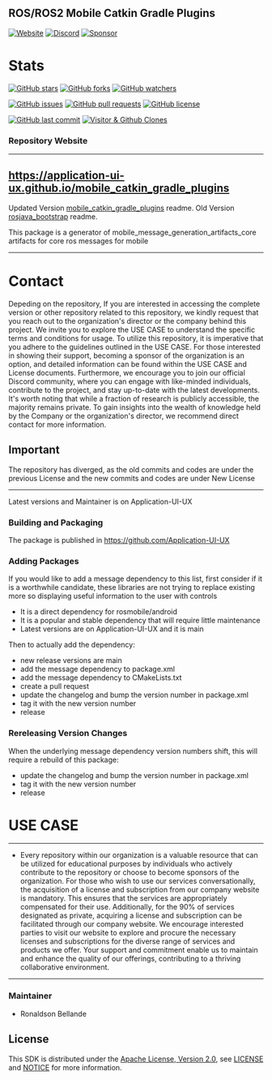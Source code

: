 ## ROS/ROS2 Mobile Catkin Gradle Plugins 

[![Website](https://img.shields.io/badge/Visit%20our-Website-0099cc?style=for-the-badge)](https://https://application-ui-ux.github.io)
[![Discord](https://img.shields.io/badge/Join%20our-Discord-7289DA?logo=discord&style=for-the-badge)](https://discord.gg/Yc72nd4w)
[![Sponsor](https://img.shields.io/badge/Sponsor-Application%20UI%20UX%20Research-red?style=for-the-badge&logo=github)](https://github.com/sponsors/Application-UI-UX)

# Stats
[![GitHub stars](https://img.shields.io/github/stars/Application-UI-UX/mobile_catkin_gradle_plugins.svg?style=social)](https://github.com/Application-UI-UX/mobile_catkin_gradle_plugins/stargazers)
[![GitHub forks](https://img.shields.io/github/forks/Application-UI-UX/mobile_catkin_gradle_plugins.svg?style=social)](https://github.com/Application-UI-UX/mobile_catkin_gradle_plugins/network)
[![GitHub watchers](https://img.shields.io/github/watchers/Application-UI-UX/mobile_catkin_gradle_plugins.svg?style=social)](https://github.com/Application-UI-UX/mobile_catkin_gradle_plugins/watchers)

[![GitHub issues](https://img.shields.io/github/issues/Application-UI-UX/mobile_catkin_gradle_plugins.svg)](https://github.com/Application-UI-UX/mobile_catkin_gradle_plugins/issues)
[![GitHub pull requests](https://img.shields.io/github/issues-pr/Application-UI-UX/mobile_catkin_gradle_plugins.svg)](https://github.com/Application-UI-UX/mobile_catkin_gradle_plugins/pulls)
[![GitHub license](https://img.shields.io/github/license/Application-UI-UX/mobile_catkin_gradle_plugins.svg)](https://github.com/Application-UI-UX/mobile_catkin_gradle_plugins/blob/main/LICENSE)

[![GitHub last commit](https://img.shields.io/github/last-commit/Application-UI-UX/mobile_catkin_gradle_plugins.svg)](https://github.com/Application-UI-UX/mobile_catkin_gradle_plugins/commits)
[![Visitor & Github Clones](https://img.shields.io/badge/dynamic/json?color=2e8b57&label=Visitor%20%26%20GitHub%20Clones&query=$.count&url=https://api.github.com/repos/Application-UI-UX/mobile_catkin_gradle_plugins/traffic)](https://github.com/Application-UI-UX/mobile_catkin_gradle_plugins)


### Repository Website
---------------------------------------------------------------------------------------
https://application-ui-ux.github.io/mobile_catkin_gradle_plugins
---------------------------------------------------------------------------------------

Updated Version [mobile_catkin_gradle_plugins](https://github.com/Application-UI-UX/mobile_catkin_gradle_plugins) readme.
Old Version [rosjava_bootstrap](https://github.com/rosjava/rosjava_bootstrap) readme.

This package is a generator of mobile_message_generation_artifacts_core artifacts for core ros messages for mobile

---------------------------------------------------------------------------------------

# Contact
Depeding on the repository, If you are interested in accessing the complete version or other repository related to this repository, we kindly request that you reach out to the organization's director or the company behind this project. We invite you to explore the USE CASE to understand the specific terms and conditions for usage. To utilize this repository, it is imperative that you adhere to the guidelines outlined in the USE CASE. For those interested in showing their support, becoming a sponsor of the organization is an option, and detailed information can be found within the USE CASE and License documents. Furthermore, we encourage you to join our official Discord community, where you can engage with like-minded individuals, contribute to the project, and stay up-to-date with the latest developments. It's worth noting that while a fraction of research is publicly accessible, the majority remains private. To gain insights into the wealth of knowledge held by the Company or the organization's director, we recommend direct contact for more information.

## Important
The repository has diverged, as the old commits and codes are under the previous License and
the new commits and codes are under New License


---------------------------------------------------------------------------------------
Latest versions and Maintainer is on Application-UI-UX

### Building and Packaging
The package is published in https://github.com/Application-UI-UX

### Adding Packages

If you would like to add a message dependency to this list, first consider if it is a worthwhile candidate, these libraries 
are not trying  to replace existing more so displaying useful information to the user with controls

* It is a direct dependency for rosmobile/android
* It is a popular and stable dependency that will require little maintenance
* Latest versions are on Application-UI-UX and it is main

Then to actually add the dependency:

* new release versions are main
* add the message dependency to package.xml
* add the message dependency to CMakeLists.txt
* create a pull request
* update the changelog and bump the version number in package.xml
* tag it with the new version number
* release

### Rereleasing Version Changes

When the underlying message dependency version numbers shift, this will
require a rebuild of this package:

* update the changelog and bump the version number in package.xml
* tag it with the new version number
* release


# USE CASE
--------------------------------------------------------------------------------------------------------
* Every repository within our organization is a valuable resource that can be utilized for educational purposes by individuals who actively contribute to the repository or choose to become sponsors of the organization. For those who wish to use our services conversationally, the acquisition of a license and subscription from our company website is mandatory. This ensures that the services are appropriately compensated for their use. Additionally, for the 90% of services designated as private, acquiring a license and subscription can be facilitated through our company website. We encourage interested parties to visit our website to explore and procure the necessary licenses and subscriptions for the diverse range of services and products we offer. Your support and commitment enable us to maintain and enhance the quality of our offerings, contributing to a thriving collaborative environment.
--------------------------------------------------------------------------------------------------------


### Maintainer
* Ronaldson Bellande


## License
This SDK is distributed under the [Apache License, Version 2.0](https://www.apache.org/licenses/LICENSE-2.0), see [LICENSE](https://github.com/Application-UI-UX/rosmobile_build_tools/blob/master/LICENSE) and [NOTICE](https://github.com/Application-UI-UX/mobile_catkin_gradle_plugins/blob/master/LICENSE) for more information.
